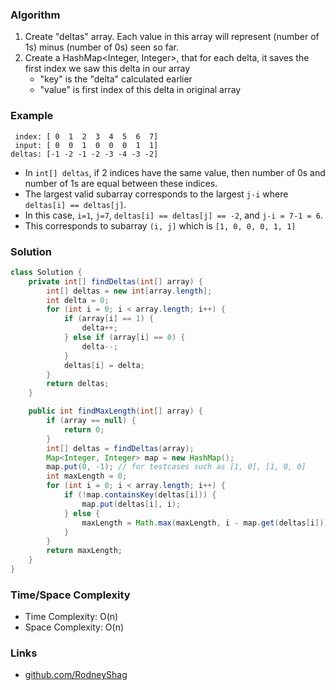### Algorithm

1. Create "deltas" array. Each value in this array will represent (number of 1s) minus (number of 0s) seen so far.
1. Create a HashMap<Integer, Integer>, that for each delta, it saves the first index we saw this delta in our array
    - "key" is the "delta" calculated earlier
    - "value" is first index of this delta in original array

### Example

```
 index: [ 0  1  2  3  4  5  6  7]
 input: [ 0  0  1  0  0  0  1  1]
deltas: [-1 -2 -1 -2 -3 -4 -3 -2]
```

- In `int[] deltas`, if 2 indices have the same value, then number of 0s and number of 1s are equal between these indices.
- The largest valid subarray corresponds to the largest `j-i` where `deltas[i] == deltas[j]`.
- In this case, `i=1`, `j=7`, `deltas[i] == deltas[j] == -2`, and `j-i = 7-1 = 6`.
- This corresponds to subarray `(i, j]` which is `[1, 0, 0, 0, 1, 1]`

### Solution

```java
class Solution {
    private int[] findDeltas(int[] array) {
        int[] deltas = new int[array.length];
        int delta = 0;
        for (int i = 0; i < array.length; i++) {
            if (array[i] == 1) {
                delta++;
            } else if (array[i] == 0) {
                delta--;
            }
            deltas[i] = delta;
        }
        return deltas;
    }

    public int findMaxLength(int[] array) {
        if (array == null) {
            return 0;
        }
        int[] deltas = findDeltas(array);
        Map<Integer, Integer> map = new HashMap();
        map.put(0, -1); // for testcases such as [1, 0], [1, 0, 0]
        int maxLength = 0;
        for (int i = 0; i < array.length; i++) {
            if (!map.containsKey(deltas[i])) {
                map.put(deltas[i], i);
            } else {
                maxLength = Math.max(maxLength, i - map.get(deltas[i]));
            }
        }
        return maxLength;
    }
}
```

### Time/Space Complexity

-  Time Complexity: O(n)
- Space Complexity: O(n)

### Links

- [github.com/RodneyShag](https://github.com/RodneyShag)
